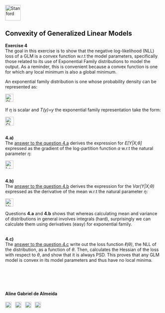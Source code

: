 <a href="https://i.dlpng.com/static/png/498606_preview.png"><img src="https://i.dlpng.com/static/png/498606_preview.png" title="Stanford" alt="Stanford" height="50"></a>

## Convexity of Generalized Linear Models  
  
**Exercise 4**  
The goal in this exercise is to show that the negative log-likelihood (NLL) loss of a GLM is a convex function w.r.t the model parameters, specifically those related to its use of Exponential Family distributions to model the output. As a reminder, this is convenient because a convex function is one for which any local minimum is also a global minimum.  

An exponential family distribution is one whose probability density can be represented as:  

<a href="https://github.com/AlmeidaAlin3/MachineLearning/blob/master/ProblemSet1/Exercise4/img/GLM.png"><img src="https://github.com/AlmeidaAlin3/MachineLearning/blob/master/ProblemSet1/Exercise4/img/GLM.png" title="GLM" alt="GLM" height="26"></a>
&nbsp;  

If *η* is scalar and *T(y)=y* the exponential family representation take the form:  

<a href="https://github.com/AlmeidaAlin3/MachineLearning/blob/master/ProblemSet1/Exercise4/img/GLMsub.png"><img src="https://github.com/AlmeidaAlin3/MachineLearning/blob/master/ProblemSet1/Exercise4/img/GLMsub.png" title="GLM subgroup" alt="GLM subgroup" height="28"></a>

&nbsp;  
**4.a)**  
The [answer to the question 4.a](https://github.com/AlmeidaAlin3/MachineLearning/blob/master/ProblemSet1/Exercise4/ex4_a.md) derives the expression for *E[Y|X;θ]* expressed as the gradient of the log-partition function *a* w.r.t the natural parameter *η*:

<a href="https://github.com/AlmeidaAlin3/MachineLearning/blob/master/ProblemSet1/Exercise4/img/function_a.png"><img src="https://github.com/AlmeidaAlin3/MachineLearning/blob/master/ProblemSet1/Exercise4/img/function_a.png" title="Log-partition function a wrt the natural parameter n" alt="Log-partition function a wrt the natural parameter n" height="26"></a>

&nbsp;  
**4.b)**  
The [answer to the question 4.b](https://github.com/AlmeidaAlin3/MachineLearning/blob/master/ProblemSet1/Exercise4/ex4_b.md) derives the expression for the *Var(Y|X;θ)* expressed as the derivative of the mean w.r.t the natural parameter *η*:

<a href="https://github.com/AlmeidaAlin3/MachineLearning/blob/master/ProblemSet1/Exercise4/img/var_func.png"><img src="https://github.com/AlmeidaAlin3/MachineLearning/blob/master/ProblemSet1/Exercise4/img/var_func.png" title="Variance function wrt the natural parameter n" alt="Variance function wrt the natural parameter n" height="26"></a>

Questions **4.a** and **4.b** shows that whereas calculating mean and variance of distributions in general involves integrals (hard), surprisingly we can calculate them using derivatives (easy) for exponential family.

&nbsp;  
**4.c)**  
The [answer to the question 4.c](https://github.com/AlmeidaAlin3/MachineLearning/blob/master/ProblemSet1/Exercise4/ex4_c.md) write out the loss function *ℓ(θ)*, the NLL of the distribution, as a function of *θ*. Then, calculates the Hessian of the loss with respect to *θ*, and show that it is always PSD. This proves that any GLM model is convex in its model parameters and thus have no local minima.
&nbsp;  
&nbsp;  

&nbsp;  
---

#### Aline Gabriel de Almeida  
<a href="https://www.linkedin.com/in/alinegalmeida/"><img src="https://cdn3.iconfinder.com/data/icons/logos-and-brands-adobe/512/201_Linkedin-512.png" title="Linkedin: alinegalmeida" alt="https://www.linkedin.com/in/alinegalmeida/" height="20"></a>
&nbsp; <a href="https://www.kaggle.com/almeidaalin3"><img src="https://cdn3.iconfinder.com/data/icons/logos-and-brands-adobe/512/189_Kaggle-512.png" title="Kaggle: almeidaalin3" alt="https://www.kaggle.com/almeidaalin3" height="20"></a>
&nbsp; <a href="mailto:aline.gabriel.almeida@gmail.com"><img src="https://cdn3.iconfinder.com/data/icons/logos-and-brands-adobe/512/147_Gmail-512.png" title="aline.gabriel.almeida@gmail.com" alt="aline.gabriel.almeida@gmail.com" height="20"></a>
&nbsp; <a href="https://github.com/AlmeidaAlin3/"><img src="https://cdn3.iconfinder.com/data/icons/logos-and-brands-adobe/512/142_Github-512.png" title="Github: AlmeidaAlin3" alt="https://github.com/AlmeidaAlin3/" height="20"></a> 
